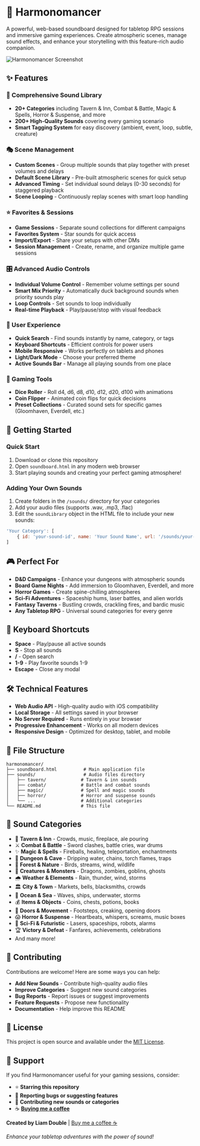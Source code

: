 # 🎲 Harmonomancer

A powerful, web-based soundboard designed for tabletop RPG sessions and immersive gaming experiences. Create atmospheric scenes, manage sound effects, and enhance your storytelling with this feature-rich audio companion.

![Harmonomancer Screenshot](https://via.placeholder.com/800x400/1e293b/a855f7?text=Harmonomancer+Soundboard)

## ✨ Features

### 🎵 Comprehensive Sound Library
- **20+ Categories** including Tavern & Inn, Combat & Battle, Magic & Spells, Horror & Suspense, and more
- **200+ High-Quality Sounds** covering every gaming scenario
- **Smart Tagging System** for easy discovery (ambient, event, loop, subtle, creature)

### 🎭 Scene Management
- **Custom Scenes** - Group multiple sounds that play together with preset volumes and delays
- **Default Scene Library** - Pre-built atmospheric scenes for quick setup
- **Advanced Timing** - Set individual sound delays (0-30 seconds) for staggered playback
- **Scene Looping** - Continuously replay scenes with smart loop handling

### ⭐ Favorites & Sessions
- **Game Sessions** - Separate sound collections for different campaigns
- **Favorites System** - Star sounds for quick access
- **Import/Export** - Share your setups with other DMs
- **Session Management** - Create, rename, and organize multiple game sessions

### 🎛️ Advanced Audio Controls
- **Individual Volume Control** - Remember volume settings per sound
- **Smart Mix Priority** - Automatically duck background sounds when priority sounds play
- **Loop Controls** - Set sounds to loop individually
- **Real-time Playback** - Play/pause/stop with visual feedback

### 🎯 User Experience
- **Quick Search** - Find sounds instantly by name, category, or tags
- **Keyboard Shortcuts** - Efficient controls for power users
- **Mobile Responsive** - Works perfectly on tablets and phones
- **Light/Dark Mode** - Choose your preferred theme
- **Active Sounds Bar** - Manage all playing sounds from one place

### 🎲 Gaming Tools
- **Dice Roller** - Roll d4, d6, d8, d10, d12, d20, d100 with animations
- **Coin Flipper** - Animated coin flips for quick decisions
- **Preset Collections** - Curated sound sets for specific games (Gloomhaven, Everdell, etc.)

## 🚀 Getting Started

### Quick Start
1. Download or clone this repository
2. Open `soundboard.html` in any modern web browser
3. Start playing sounds and creating your perfect gaming atmosphere!

### Adding Your Own Sounds
1. Create folders in the `/sounds/` directory for your categories
2. Add your audio files (supports .wav, .mp3, .flac)
3. Edit the `soundLibrary` object in the HTML file to include your new sounds:

```javascript
'Your Category': [
    { id: 'your-sound-id', name: 'Your Sound Name', url: '/sounds/your-category/your-file.wav', icon: '🎵' }
]
```

## 🎮 Perfect For

- **D&D Campaigns** - Enhance your dungeons with atmospheric sounds
- **Board Game Nights** - Add immersion to Gloomhaven, Everdell, and more
- **Horror Games** - Create spine-chilling atmospheres
- **Sci-Fi Adventures** - Spaceship hums, laser battles, and alien worlds
- **Fantasy Taverns** - Bustling crowds, crackling fires, and bardic music
- **Any Tabletop RPG** - Universal sound categories for every genre

## 📱 Keyboard Shortcuts

- **Space** - Play/pause all active sounds
- **S** - Stop all sounds
- **/** - Open search
- **1-9** - Play favorite sounds 1-9
- **Escape** - Close any modal

## 🛠️ Technical Features

- **Web Audio API** - High-quality audio with iOS compatibility
- **Local Storage** - All settings saved in your browser
- **No Server Required** - Runs entirely in your browser
- **Progressive Enhancement** - Works on all modern devices
- **Responsive Design** - Optimized for desktop, tablet, and mobile

## 📁 File Structure

```
harmonomancer/
├── soundboard.html          # Main application file
├── sounds/                  # Audio files directory
│   ├── tavern/             # Tavern & inn sounds
│   ├── combat/             # Battle and combat sounds
│   ├── magic/              # Spell and magic sounds
│   ├── horror/             # Horror and suspense sounds
│   └── ...                 # Additional categories
└── README.md               # This file
```

## 🎵 Sound Categories

- 🍺 **Tavern & Inn** - Crowds, music, fireplace, ale pouring
- ⚔️ **Combat & Battle** - Sword clashes, battle cries, war drums
- ✨ **Magic & Spells** - Fireballs, healing, teleportation, enchantments
- 🏰 **Dungeon & Cave** - Dripping water, chains, torch flames, traps
- 🌲 **Forest & Nature** - Birds, streams, wind, wildlife
- 🐉 **Creatures & Monsters** - Dragons, zombies, goblins, ghosts
- 🌧️ **Weather & Elements** - Rain, thunder, wind, storms
- 🏛️ **City & Town** - Markets, bells, blacksmiths, crowds
- 🌊 **Ocean & Sea** - Waves, ships, underwater, storms
- 💰 **Items & Objects** - Coins, chests, potions, books
- 🚪 **Doors & Movement** - Footsteps, creaking, opening doors
- 😱 **Horror & Suspense** - Heartbeats, whispers, screams, music boxes
- 🚀 **Sci-Fi & Futuristic** - Lasers, spaceships, robots, alarms
- 🏆 **Victory & Defeat** - Fanfares, achievements, celebrations
- And many more!

## 🤝 Contributing

Contributions are welcome! Here are some ways you can help:

- **Add New Sounds** - Contribute high-quality audio files
- **Improve Categories** - Suggest new sound categories
- **Bug Reports** - Report issues or suggest improvements
- **Feature Requests** - Propose new functionality
- **Documentation** - Help improve this README

## 📄 License

This project is open source and available under the [MIT License](LICENSE).

## 💖 Support

If you find Harmonomancer useful for your gaming sessions, consider:

- ⭐ **Starring this repository**
- 🐛 **Reporting bugs or suggesting features**
- 🎵 **Contributing new sounds or categories**
- ☕ **[Buying me a coffee](https://buymeacoffee.com/liamdouble)**

**Created by Liam Double** | [Buy me a coffee ☕](https://buymeacoffee.com/liamdouble)

*Enhance your tabletop adventures with the power of sound!*
